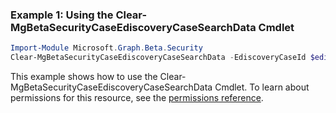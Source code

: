 ### Example 1: Using the Clear-MgBetaSecurityCaseEdiscoveryCaseSearchData Cmdlet
```powershell
Import-Module Microsoft.Graph.Beta.Security
Clear-MgBetaSecurityCaseEdiscoveryCaseSearchData -EdiscoveryCaseId $ediscoveryCaseId -EdiscoverySearchId $ediscoverySearchId
```
This example shows how to use the Clear-MgBetaSecurityCaseEdiscoveryCaseSearchData Cmdlet.
To learn about permissions for this resource, see the [permissions reference](/graph/permissions-reference).
